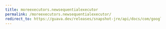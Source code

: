 ```yaml
---
title: moreexecutors.newsequentialexecutor
permalink: /moreexecutors.newsequentialexecutor/
redirect_to: https://guava.dev/releases/snapshot-jre/api/docs/com/google/common/util/concurrent/MoreExecutors.html#newSequentialExecutor-java.util.concurrent.Executor-
---
```

